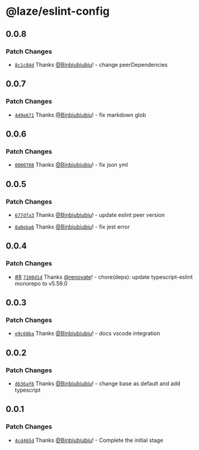 # @laze/eslint-config

## 0.0.8

### Patch Changes

- [`8c1c84d`](https://github.com/Binbiubiubiu/laze/commit/8c1c84dc3b254c06b648bd7a1254efc7a5d622e1) Thanks [@Binbiubiubiu](https://github.com/Binbiubiubiu)! - change peerDependencies

## 0.0.7

### Patch Changes

- [`449e671`](https://github.com/Binbiubiubiu/laze/commit/449e671b4ea42ab768d8e4116be15137d1e0eca7) Thanks [@Binbiubiubiu](https://github.com/Binbiubiubiu)! - fix markdown glob

## 0.0.6

### Patch Changes

- [`0000708`](https://github.com/Binbiubiubiu/laze/commit/00007082ed43ad8526bbd08951db7cbd46d959bb) Thanks [@Binbiubiubiu](https://github.com/Binbiubiubiu)! - fix json yml

## 0.0.5

### Patch Changes

- [`677dfa3`](https://github.com/Binbiubiubiu/laze/commit/677dfa38d103715336afc8a32e3ea5b0a474e1ff) Thanks [@Binbiubiubiu](https://github.com/Binbiubiubiu)! - update eslint peer version

- [`8a0eba6`](https://github.com/Binbiubiubiu/laze/commit/8a0eba678a0dd8100d27d9a8f2a846b680a250c4) Thanks [@Binbiubiubiu](https://github.com/Binbiubiubiu)! - fix jest error

## 0.0.4

### Patch Changes

- [#8](https://github.com/Binbiubiubiu/laze/pull/8) [`7100d1d`](https://github.com/Binbiubiubiu/laze/commit/7100d1d00c36089c8186fd28fc47f7e50bd208ff) Thanks [@renovate](https://github.com/apps/renovate)! - chore(deps): update typescript-eslint monorepo to v5.59.0

## 0.0.3

### Patch Changes

- [`e9c60ba`](https://github.com/Binbiubiubiu/laze/commit/e9c60bafa7457e05e74c1cb7432c28a1238e23a6) Thanks [@Binbiubiubiu](https://github.com/Binbiubiubiu)! - docs vscode integration

## 0.0.2

### Patch Changes

- [`db36af6`](https://github.com/Binbiubiubiu/laze/commit/db36af6ecf7561997849acb6e93f0e37cee8b9da) Thanks [@Binbiubiubiu](https://github.com/Binbiubiubiu)! - change base as default and add typescript

## 0.0.1

### Patch Changes

- [`4cd465d`](https://github.com/Binbiubiubiu/laze/commit/4cd465d03dd3a4e86ead72a8947b73992a9ebd2b) Thanks [@Binbiubiubiu](https://github.com/Binbiubiubiu)! - Complete the initial stage
